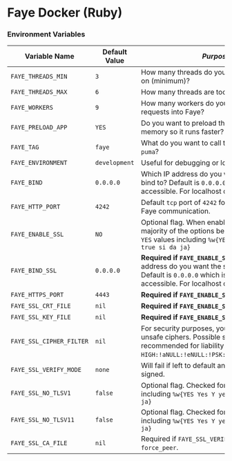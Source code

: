 # Faye Docker (Ruby)


### Environment Variables

| **Variable Name** | Default Value | _Purpose_ |
|-------------------|---------------|-----------|
| `FAYE_THREADS_MIN` | `3` | How many threads do you want puma to run on (minimum)? |
| `FAYE_THREADS_MAX` | `6` | How many threads are too many? |
| `FAYE_WORKERS` | `9` | How many workers do you want processing requests into Faye? |
| `FAYE_PRELOAD_APP` | `YES` | Do you want to preload the application into memory so it runs faster? |
| `FAYE_TAG` | `faye` | What do you want to call this instance of `puma`? |
| `FAYE_ENVIRONMENT` | `development` | Useful for debugging or logging purposes. |
| `FAYE_BIND` | `0.0.0.0` | Which IP address do you want the service to bind to? Default is `0.0.0.0` which is externally accessible. For localhost only, use `127.0.0.1` |
| `FAYE_HTTP_PORT` | `4242` | Default `tcp` port of `4242` for non-encrypted Faye communication. |
| `FAYE_ENABLE_SSL` | `NO` | Optional flag. When enabled, requires a majority of the options below. Checked for `YES` values including `%w{YES Yes Y yes y 1 true si da ja}` |
| `FAYE_BIND_SSL` | `0.0.0.0` | **Required if `FAYE_ENABLE_SSL=1`** Which IP address do you want the service to bind to? Default is `0.0.0.0` which is externally accessible. For localhost only, use `127.0.0.1` |
| `FAYE_HTTPS_PORT` | `4443` | **Required if `FAYE_ENABLE_SSL=1`** |
| `FAYE_SSL_CRT_FILE` | `nil` | **Required if `FAYE_ENABLE_SSL=1`** |
| `FAYE_SSL_KEY_FILE` | `nil` | **Required if `FAYE_ENABLE_SSL=1`** |
| `FAYE_SSL_CIPHER_FILTER` | `nil` | For security purposes, you may want to block unsafe ciphers. Possible setting (not recommended for liability purposes) is `HIGH:!aNULL:!eNULL:!PSK:!RC4:!MD5:!aDH:!DH`. |
| `FAYE_SSL_VERIFY_MODE` | `none` | Will fail if left to default and certificate is self-signed. |
| `FAYE_SSL_NO_TLSV1` | `false` | Optional flag. Checked for `YES` values including `%w{YES Yes Y yes y 1 true si da ja}` |
| `FAYE_SSL_NO_TLSV11` | `false` | Optional flag. Checked for `YES` values including `%w{YES Yes Y yes y 1 true si da ja}` |
| `FAYE_SSL_CA_FILE` | `nil` | Required if `FAYE_SSL_VERIFY_MODE` is `peer` or `force_peer`. |

